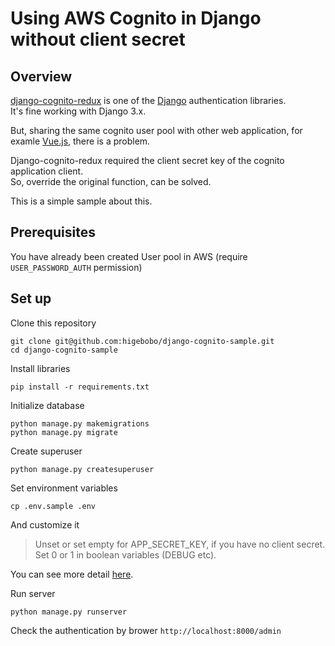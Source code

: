 # Using AWS Cognito in Django without client secret

## Overview

[django\-cognito\-redux](https://pypi.org/project/django-cognito-redux/) is one of the [Django](https://www.djangoproject.com/) authentication libraries.  
It's fine working with Django 3.x.  

But, sharing the same cognito user pool with other web application, for examle [Vue.js](https://vuejs.org/), there is a problem.

Django-cognito-redux required the client secret key of the cognito application client.  
So, override the original function, can be solved.

This is a simple sample about this.

## Prerequisites

You have already been created User pool in AWS (require `USER_PASSWORD_AUTH` permission)

## Set up

Clone this repository

```shell
git clone git@github.com:higebobo/django-cognito-sample.git
cd django-cognito-sample
```

Install libraries

```shell
pip install -r requirements.txt
```

Initialize database

```shell
python manage.py makemigrations
python manage.py migrate
```

Create superuser

```shell
python manage.py createsuperuser
```

Set environment variables

```
cp .env.sample .env
```

And customize it

> Unset or set empty for APP_SECRET_KEY, if you have no client secret.
> Set 0 or 1 in boolean variables (DEBUG etc).

You can see more detail [here](https://github.com/patriotresearch/django-cognito-redux/).

Run server

```shell
python manage.py runserver
```

Check the authentication by brower `http://localhost:8000/admin`
